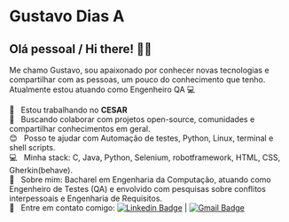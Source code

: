 
# Gustavo Dias A

## Olá pessoal / Hi there! 👋😁

Me chamo Gustavo, sou apaixonado por conhecer novas tecnologias e compartilhar com as pessoas, um pouco do conhecimento que tenho.
Atualmente estou atuando como Engenheiro QA :computer:

:orange_heart:  &nbsp; Estou trabalhando no **CESAR**
 <br/> :rocket: &nbsp; Buscando colaborar com projetos open-source, comunidades e compartilhar conhecimentos em geral.
 <br/> :blush: &nbsp; Posso te ajudar com Automação de testes, Python, Linux, terminal e shell scripts.
 <br/> :computer: &nbsp; Minha stack: C, Java, Python, Selenium, robotframework, HTML, CSS, Gherkin(behave).
 <br/> 💬  &nbsp; Sobre mim: Bacharel em Engenharia da Computação, atuando como Engenheiro de Testes (QA) e envolvido com pesquisas sobre conflitos interpessoais e Engenharia de Requisitos.
 <br/> :email: &nbsp; Entre em contato comigo: [![Linkedin Badge](https://img.shields.io/badge/-GustavoDiasA-blue?style=flat-square&logo=Linkedin&logoColor=white&link=https://www.linkedin.com/in/gustavo-dias-alexandre-543568157/)](https://www.linkedin.com/in/gustavo-dias-alexandre-543568157/)
|
[![Gmail Badge](https://img.shields.io/badge/-gfdiasa@gmail.com-c14438?style=flat-square&logo=Gmail&logoColor=white&link=mailto:tgmarinho@gmail.com)](mailto:gfdiasa@gmail.com)
